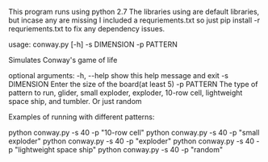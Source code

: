 This program runs using python 2.7
The libraries using are default libraries, but incase any are missing I included
a requriements.txt so just pip install -r requriements.txt to fix any dependency issues.

usage: conway.py [-h] -s DIMENSION -p PATTERN

Simulates Conway's game of life

optional arguments:
  -h, --help    show this help message and exit
  -s DIMENSION  Enter the size of the board(at least 5)
  -p PATTERN    The type of pattern to run, glider, small exploder, exploder,
                10-row cell, lightweight space ship, and tumbler. Or just
                random


Examples of running with different patterns:

python conway.py -s 40 -p "10-row cell"
python conway.py -s 40 -p "small exploder"
python conway.py -s 40 -p "exploder"
python conway.py -s 40 -p "lightweight space ship"
python conway.py -s 40 -p "random"
